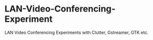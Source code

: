 LAN-Video-Conferencing-Experiment
=================================

LAN Video Conferencing Experiments with Clutter, Gstreamer, GTK etc.

